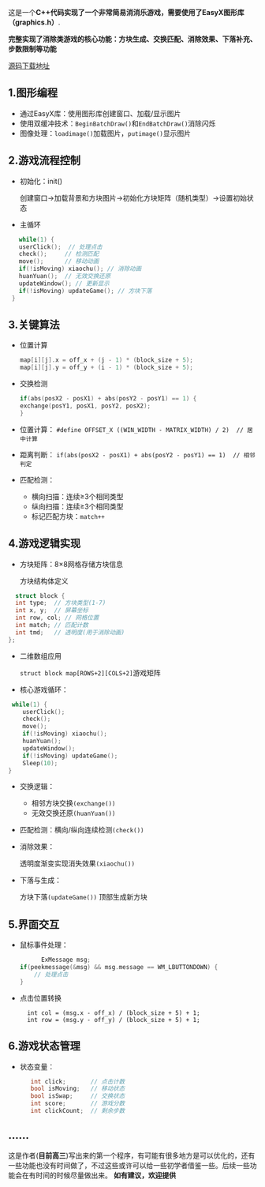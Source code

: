这是一个**C++代码实现了一个非常简易消消乐游戏，需要使用了EasyX图形库（graphics.h）**.

**完整实现了消除类游戏的核心功能：方块生成、交换匹配、消除效果、下落补充、步数限制等功能**

[源码下载地址](https://github.com/Camellia-jq/Eliminate-the-game/archive/refs/heads/master.zip)
## 1.图形编程
* 通过EasyX库：使用图形库创建窗口、加载/显示图片
* 使用双缓冲技术：```BeginBatchDraw()```和```EndBatchDraw()```消除闪烁
* 图像处理：```loadimage()```加载图片，```putimage()```显示图片

## 2.游戏流程控制

* 初始化：init()

   创建窗口→加载背景和方块图片→初始化方块矩阵（随机类型）→设置初始状态
* 主循环
 
 ```C++
    while(1) {
    userClick();  // 处理点击
    check();     // 检测匹配
    move();      // 移动动画
    if(!isMoving) xiaochu(); // 消除动画
    huanYuan();  // 无效交换还原
    updateWindow(); // 更新显示
    if(!isMoving) updateGame(); // 方块下落
  }  
```
## 3.关键算法

* 位置计算
    ```C++
    map[i][j].x = off_x + (j - 1) * (block_size + 5);
    map[i][j].y = off_y + (i - 1) * (block_size + 5);
    ```
* 交换检测
   ```C++
   if(abs(posX2 - posX1) + abs(posY2 - posY1) == 1) {
   exchange(posY1, posX1, posY2, posX2);
  }
  ```
* 位置计算：
  ```#define OFFSET_X ((WIN_WIDTH - MATRIX_WIDTH) / 2)  // 居中计算```
* 距离判断：
  ```if(abs(posX2 - posX1) + abs(posY2 - posY1) == 1)  // 相邻判定```
     
* 匹配检测：
  * 横向扫描：连续≥3个相同类型
  * 纵向扫描：连续≥3个相同类型
  * 标记匹配方块：```match++```
## 4.游戏逻辑实现
* 方块矩阵：8×8网格存储方块信息

  方块结构体定义

 ```C++
   struct block {
   int type;  // 方块类型(1-7)
   int x, y;  // 屏幕坐标
   int row, col; // 网格位置
   int match; // 匹配计数
   int tmd;   // 透明度(用于消除动画)
 };
 ```
*  二维数组应用

     ```struct block map[ROWS+2][COLS+2]```游戏矩阵

* 核心游戏循环：
```C++
 while(1) {
    userClick();
    check();
    move();
    if(!isMoving) xiaochu();
    huanYuan();
    updateWindow();
    if(!isMoving) updateGame();
    Sleep(10);
}
```
* 交换逻辑：
  * 相邻方块交换```(exchange())```
  * 无效交换还原```(huanYuan())```
* 匹配检测：横向/纵向连续检测```(check())```
* 消除效果：

    透明度渐变实现消失效果```(xiaochu())```
* 下落与生成：

  方块下落```(updateGame())```
  顶部生成新方块
## 5.界面交互
  * 鼠标事件处理：
     ```C++
           ExMessage msg;
     if(peekmessage(&msg) && msg.message == WM_LBUTTONDOWN) {
         // 处理点击
     }
     ```
  
* 点击位置转换
    ```
      int col = (msg.x - off_x) / (block_size + 5) + 1;
      int row = (msg.y - off_y) / (block_size + 5) + 1;
    ```
## 6.游戏状态管理
* 状态变量：
  ```C++
     int click;       // 点击计数
     bool isMoving;   // 移动状态
     bool isSwap;     // 交换状态
     int score;       // 游戏分数
     int clickCount;  // 剩余步数
  ```
## ......

 这是作者(**目前高三**)写出来的第一个程序，有可能有很多地方是可以优化的，还有一些功能也没有时间做了，不过这些或许可以给一些初学者借鉴一些。后续一些功能会在有时间的时候尽量做出来。
 **如有建议，欢迎提供**

